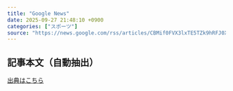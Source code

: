 ```yaml
---
title: "Google News"
date: 2025-09-27 21:48:10 +0900
categories: ["スポーツ"]
source: "https://news.google.com/rss/articles/CBMif0FVX3lxTE5TZk9hRFJ0X0NKM2FiQVZCQ2puREptYzlvZmt3TXF1c3U3bEJMbUxmZW53eWRvMUJsSnh5NnRySnlTcDFxeHJQczJPcG1FMGZNQ1J1V05SRDVjdXF2ajNWQUMwcmRTbDkzTDlaOGlQRlBXVmUyVjY1aVppTHJXbHM?oc=5"
---
```


## 記事本文（自動抽出）
<body class="y0K44d EA71Tc" id="readabilityBody"></body>

[出典はこちら](https://news.google.com/rss/articles/CBMif0FVX3lxTE5TZk9hRFJ0X0NKM2FiQVZCQ2puREptYzlvZmt3TXF1c3U3bEJMbUxmZW53eWRvMUJsSnh5NnRySnlTcDFxeHJQczJPcG1FMGZNQ1J1V05SRDVjdXF2ajNWQUMwcmRTbDkzTDlaOGlQRlBXVmUyVjY1aVppTHJXbHM?oc=5)
